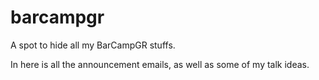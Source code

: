 # barcampgr
A spot to hide all my BarCampGR stuffs.

In here is all the announcement emails, as well as some of my talk ideas.
